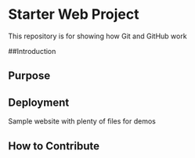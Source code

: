 # Starter Web Project

This repository is for showing how Git and GitHub work

##Introduction

## Purpose

## Deployment

Sample website with plenty of files for demos

## How to Contribute